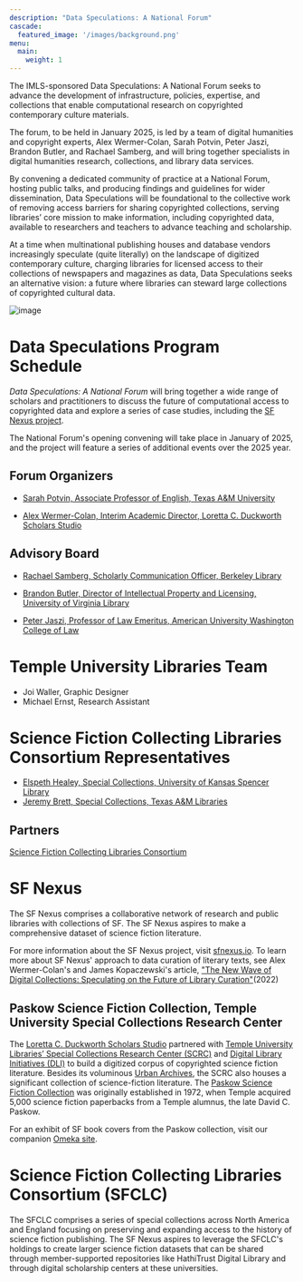 ```yaml
---
description: "Data Speculations: A National Forum"
cascade:
  featured_image: '/images/background.png'
menu:
  main:
    weight: 1
---
```

The IMLS-sponsored Data Speculations: A National Forum seeks to advance the development of infrastructure, policies, expertise, and collections that enable computational research on copyrighted contemporary culture materials.

The forum, to be held in January 2025, is led by a team of digital humanities and copyright experts, Alex Wermer-Colan, Sarah Potvin, Peter Jaszi, Brandon Butler, and Rachael Samberg, and will bring together specialists in digital humanities research, collections, and library data services. 

By convening a dedicated community of practice at a National Forum, hosting public talks, and producing findings and guidelines for wider dissemination, Data Speculations will be foundational to the collective work of removing access barriers for sharing copyrighted collections, serving libraries’ core mission to make information, including copyrighted data, available to researchers and teachers to advance teaching and scholarship.
 
At a time when multinational publishing houses and database vendors increasingly speculate (quite literally) on the landscape of digitized contemporary culture, charging libraries for licensed access to their collections of newspapers and magazines as data, Data Speculations seeks an alternative vision: a future where libraries can steward large collections of copyrighted cultural data. 

![image](/images/DataSpec_logo_BW.jpg)

# Data Speculations Program Schedule
*Data Speculations: A National Forum* will bring together a wide range of scholars and practitioners to discuss the future of computational access to copyrighted data and explore a series of case studies, including the [SF Nexus project](sfnexus.io).

The National Forum's opening convening will take place in January of 2025, and the project will feature a series of additional events over the 2025 year.

## Forum Organizers
* [Sarah Potvin, Associate Professor of English, Texas A&M University](https://liberalarts.tamu.edu/english/profile/sarah-potvin/)

* [Alex Wermer-Colan, Interim Academic Director, Loretta C. Duckworth Scholars Studio](https://library.temple.edu/people/alex-wermer-colan-ph-d)

## Advisory Board
* [Rachael Samberg, Scholarly Communication Officer, Berkeley Library](https://www.lib.berkeley.edu/help/staff-directory/rachael-samberg)

* [Brandon Butler, Director of Intellectual Property and Licensing, University of Virginia Library](https://www.library.virginia.edu/staff/bcb4y)

* [Peter Jaszi, Professor of Law Emeritus, American University Washington College of Law](https://www.wcl.american.edu/community/faculty/profile/jaszi/bio)

# Temple University Libraries Team
* Joi Waller, Graphic Designer
* Michael Ernst, Research Assistant

# Science Fiction Collecting Libraries Consortium Representatives
* [Elspeth Healey, Special Collections, University of Kansas Spencer Library](https://lib.ku.edu/elspeth-healey)
* [Jeremy Brett, Special Collections, Texas A&M Libraries](https://cushing.library.tamu.edu/collecting/scifi.html)

## Partners
[Science Fiction Collecting Libraries Consortium](http://sfspecialcollections.pbworks.com/w/page/75814541/About%20the%20SciFi%20Collection%20Libraries%20Consortium%20%28SFCLC%29)

# SF Nexus
The SF Nexus comprises a collaborative network of research and public libraries with collections of SF. The SF Nexus aspires to make a comprehensive dataset of science fiction literature. 

For more information about the SF Nexus project, visit [sfnexus.io](https://sfnexus.io/). To learn more about SF Nexus' approach to data curation of literary texts, see Alex Wermer-Colan's and James Kopaczewski's article, ["The New Wave of Digital Collections: Speculating on the Future of Library Curation"](https://www.jstor.org/stable/45420508#metadata_info_tab_contents)(2022)

## Paskow Science Fiction Collection, Temple University Special Collections Research Center
The [Loretta C. Duckworth Scholars Studio](https://library.temple.edu/lcdss)  partnered with [Temple University Libraries’ Special Collections Research Center (SCRC)](https://library.temple.edu/scrc) and [Digital Library Initiatives (DLI)](https://digital.library.temple.edu/) to build a digitized corpus of copyrighted science fiction literature. Besides its voluminous [Urban Archives](https://library.temple.edu/collections/urban-archives), the SCRC also houses a significant collection of science-fiction literature. The [Paskow Science Fiction Collection](https://library.temple.edu/collections/paskow-science-fiction-collection-science-fiction-and-fantasy) was originally established in 1972, when Temple acquired 5,000 science fiction paperbacks from a Temple alumnus, the late David C. Paskow. 

For an exhibit of SF book covers from the Paskow collection, visit our companion [Omeka site]( https://lcdssgeo.com/omeka-s/s/scifi/page/digitizing-science-fiction).

# Science Fiction Collecting Libraries Consortium (SFCLC)
The SFCLC comprises a series of special collections across North America and England focusing on preserving and expanding access to the history of science fiction publishing. The SF Nexus aspires to leverage the SFCLC's holdings to create larger science fiction datasets that can be shared through member-supported repositories like HathiTrust Digital Library and through digital scholarship centers at these universities.
